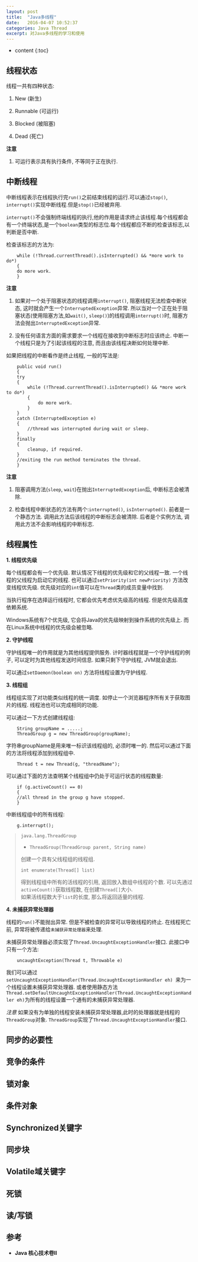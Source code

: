 ```yaml
---
layout: post
title:  "Java多线程"
date:   2016-04-07 10:52:37
categories: Java Thread
excerpt: 对Java多线程的学习和使用
---
```


* content
{:toc}

## 线程状态

线程一共有四种状态:   

1. New (新生)   

2. Runnable (可运行)   

3. Blocked (被阻塞)   

4. Dead (死亡)   

**注意**

1. 可运行表示具有执行条件, 不等同于正在执行.   

## 中断线程  

中断线程表示在线程执行完`run()`之前结束线程的运行.可以通过`stop()`, `interrupt()`实现中断线程.但是`stop()`已经被弃用.   

`interrupt()`不会强制终端线程的执行,他的作用是请求终止该线程.每个线程都会有一个终端状态,是一个`boolean`类型的标志位.每个线程都应不断的检查该标志,以判断是否中断.   

检查该标志的方法为:   

        while (!Thread.currentThread().isInterrupted() && *more work to do*)
        {
		do more work.
        }

**注意**
1. 如果对一个处于阻塞状态的线程调用`interrupt()`, 阻塞线程无法检查中断状态, 这时就会产生一个`InterruptedException`异常. 所以当对一个正在处于阻塞状态(使用阻塞方法,如`wait()`, `sleep()`)的线程调用`interrupt()`时, 阻塞方法会抛出`InterruptedException`异常.   

2. 没有任何语言方面的需求要求一个线程在接收到中断标志时应该终止. 中断一个线程只是为了引起该线程的注意, 而且由该线程决断如何处理中断.    

如果把线程的中断看作是终止线程, 一般的写法是:

        public void run()
        {
		try
		{
			while (!Thread.currentThread().isInterrupted() && *more work to do*)
			{
				do more work.
			}
		}
		catch (InterruptedException e)
		{
			//thread was interrupted during wait or sleep.
		}
		finally
		{
			cleanup, if required.
		}
		//exiting the run method terminates the thread.
        }

**注意**

1. 阻塞调用方法(`sleep`, `wait`)在抛出`InterruptedException`后, 中断标志会被清除.   

2. 检查线程中断状态的方法有两个:`interrupted()`, `isInterrupted()`. 前者是一个静态方法. 调用此方法后该线程的中断标志会被清除. 后者是个实例方法, 调用此方法不会影响线程的中断标志.   

## 线程属性   

**1. 线程优先级**   

每个线程都会有一个优先级. 默认情况下线程的优先级和它的父线程一致. 一个线程的父线程为启动它的线程. 也可以通过`setPriority(int newPriority)` 方法改变线程优先级. 优先级对应的`int`值可以在`Thread`类的成员变量中找到.   

当执行程序在选择运行线程时, 它都会优先考虑优先级高的线程. 但是优先级高度依赖系统.   

Windows系统有7个优先级, 它会将Java的优先级映射到操作系统的优先级上. 而在Linux系统中线程的优先级会被忽略.   

**2. 守护线程**

守护线程唯一的作用就是为其他线程提供服务. 计时器线程就是一个守护线程的例子, 可以定时为其他线程发送时间信息. 如果只剩下守护线程, JVM就会退出.   

可以通过`setDaemon(boolean on)` 方法将线程设置为守护线程.   

**3. 线程组**

线程组实现了对功能类似线程的统一调度. 如停止一个浏览器程序所有关于获取图片的线程. 线程池也可以完成相同的功能.   

可以通过一下方式创建线程组:   

        String groupName = .....;
        ThreadGroup g = new ThreadGroup(groupName);

字符串groupName是用来唯一标识该线程组的, 必须时唯一的. 然后可以通过下面的方法将线程添加到线程组中.   

        Thread t = new Thread(g, "threadName");   

可以通过下面的方法查明某个线程组中仍处于可运行状态的线程数量:   

        if (g.activeCount() == 0)
        {
		//all thread in the group g have stopped.
        }

中断线程组中的所有线程:   

        g.interrupt();

>`java.lang.ThreadGroup`   
>
> * `ThreadGroup(ThreadGroup parent, String name)`    
>
>创建一个具有父线程组的线程组.   
>
>`int enumerate(Thread[] list)`   
>
>得到线程组中所有的活线程的引用, 返回放入数组中线程的个数. 可以先通过`activeCount()`获取线程数, 在创建`Thread[]`大小.   
>如果活线程数大于`list`的长度, 那么将返回适量的线程.   
>

**4. 未捕获异常处理器**

线程的`run()`不能抛出异常. 但是不被检查的异常可以导致线程的终止. 在线程死亡前, 异常将被传递给`未捕获异常处理器`来处理.   

未捕获异常处理器必须实现了`Thread.UncaughtExceptionHandler`接口. 此接口中只有一个方法:   
  
        uncaughtException(Thread t, Throwable e)

我们可以通过`setUncaughtExceptionHandler(Thread.UncaughtExceptionHandler eh) `来为一个线程设置未捕获异常处理器. 或者使用静态方法`Thread.setDefaultUncaughtExceptionHandler(Thread.UncaughtExceptionHandler eh)`为所有的线程设置一个通有的未捕获异常处理器.    

*注意*
如果没有为单独的线程安装未捕获异常处理器,此时的处理器就是线程的`ThreadGroup`对象. `ThreadGroup`实现了`Thread.UncaughtExceptionHandler`接口.

## 同步的必要性

## 竞争的条件

## 锁对象

## 条件对象

## Synchronized关键字

## 同步块

## Volatile域关键字

## 死锁

## 读/写锁

## 参考

* **Java 核心技术卷II**
